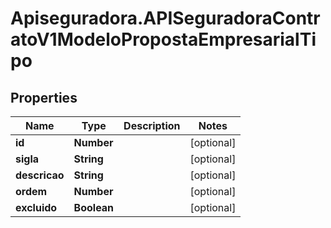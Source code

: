 # Apiseguradora.APISeguradoraContratoV1ModeloPropostaEmpresarialTipo

## Properties
Name | Type | Description | Notes
------------ | ------------- | ------------- | -------------
**id** | **Number** |  | [optional] 
**sigla** | **String** |  | [optional] 
**descricao** | **String** |  | [optional] 
**ordem** | **Number** |  | [optional] 
**excluido** | **Boolean** |  | [optional] 


